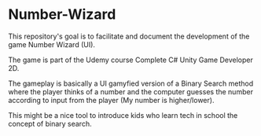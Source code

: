 # Number-Wizard
This repository's goal is to facilitate and document the development of the game Number Wizard (UI). 

The game is part of the Udemy course Complete C# Unity Game Developer 2D. 

The gameplay is basically a UI gamyfied version of a Binary Search method where the player thinks of a number and the computer guesses the number according to input from the player (My number is higher/lower).

This might be a nice tool to introduce kids who learn tech in school the concept of binary search. 
